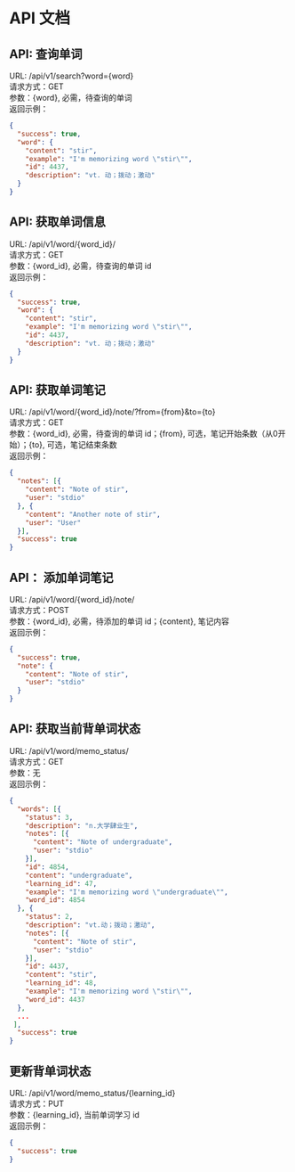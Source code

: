 # API 文档

## API: 查询单词

URL: /api/v1/search?word={word}  
请求方式：GET  
参数：{word}, 必需，待查询的单词  
返回示例：

```json
{
  "success": true,
  "word": {
    "content": "stir",
    "example": "I'm memorizing word \"stir\"",
    "id": 4437,
    "description": "vt. 动；拨动；激动"
  }
}
```

## API: 获取单词信息

URL: /api/v1/word/{word_id}/  
请求方式：GET  
参数：{word_id}, 必需，待查询的单词 id  
返回示例：

```json
{
  "success": true,
  "word": {
    "content": "stir",
    "example": "I'm memorizing word \"stir\"",
    "id": 4437,
    "description": "vt. 动；拨动；激动"
  }
}
```

## API: 获取单词笔记

URL: /api/v1/word/{word_id}/note/?from={from}&to={to}  
请求方式：GET  
参数：{word_id}, 必需，待查询的单词 id；{from}, 可选，笔记开始条数（从0开始）；{to}, 可选，笔记结束条数  
返回示例：

```json
{
  "notes": [{
    "content": "Note of stir",
    "user": "stdio"
  }, {
    "content": "Another note of stir",
    "user": "User"
  }],
  "success": true
}
```



## API： 添加单词笔记

URL: /api/v1/word/{word_id}/note/  
请求方式：POST  
参数：{word_id}, 必需，待添加的单词 id；{content}, 笔记内容  
返回示例：

```json
{
  "success": true,
  "note": {
    "content": "Note of stir",
    "user": "stdio"
  }
}
```

## API: 获取当前背单词状态

URL: /api/v1/word/memo_status/  
请求方式：GET  
参数：无  
返回示例：

```json
{
  "words": [{
    "status": 3,
    "description": "n.大学肆业生",
    "notes": [{
      "content": "Note of undergraduate",
      "user": "stdio"
    }],
    "id": 4854,
    "content": "undergraduate",
    "learning_id": 47,
    "example": "I'm memorizing word \"undergraduate\"",
    "word_id": 4854
  }, {
    "status": 2,
    "description": "vt.动；拨动；激动",
    "notes": [{
      "content": "Note of stir",
      "user": "stdio"
    }],
    "id": 4437,
    "content": "stir",
    "learning_id": 48,
    "example": "I'm memorizing word \"stir\"",
    "word_id": 4437
  }, 
  ...
 ],
  "success": true
}
```

## 更新背单词状态

URL: /api/v1/word/memo_status/{learning_id}  
请求方式：PUT  
参数：{learning_id}, 当前单词学习 id  
返回示例：

```json
{
  "success": true
}
```

